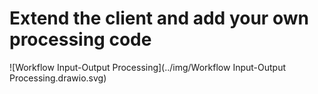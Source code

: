 # Extend the client and add your own processing code

![Workflow Input-Output Processing](../img/Workflow Input-Output Processing.drawio.svg)

